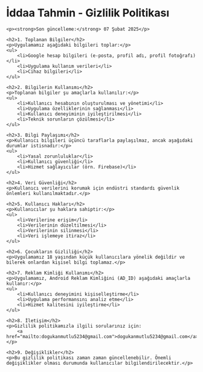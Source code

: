 <!DOCTYPE html>
<html lang="tr">
<head>
    <meta charset="UTF-8">
    <meta http-equiv="Content-Type" content="text/html; charset=UTF-8">
    <meta name="viewport" content="width=device-width, initial-scale=1.0">
    <meta name="description" content="İddaa Tahmin uygulamasının gizlilik politikası. Kişisel verilerinizin nasıl işlendiğini öğrenin.">
    <title>İddaa Tahmin - Gizlilik Politikası</title>
</head>
<body>
    <h1>İddaa Tahmin - Gizlilik Politikası</h1>
    
    <p><strong>Son güncelleme:</strong> 07 Şubat 2025</p>

    <h2>1. Toplanan Bilgiler</h2>
    <p>Uygulamamız aşağıdaki bilgileri toplar:</p>
    <ul>
        <li>Google hesap bilgileri (e-posta, profil adı, profil fotoğrafı)</li>
        <li>Uygulama kullanım verileri</li>
        <li>Cihaz bilgileri</li>
    </ul>

    <h2>2. Bilgilerin Kullanımı</h2>
    <p>Toplanan bilgiler şu amaçlarla kullanılır:</p>
    <ul>
        <li>Kullanıcı hesabının oluşturulması ve yönetimi</li>
        <li>Uygulama özelliklerinin sağlanması</li>
        <li>Kullanıcı deneyiminin iyileştirilmesi</li>
        <li>Teknik sorunların çözülmesi</li>
    </ul>

    <h2>3. Bilgi Paylaşımı</h2>
    <p>Kullanıcı bilgileri üçüncü taraflarla paylaşılmaz, ancak aşağıdaki durumlar istisnadır:</p>
    <ul>
        <li>Yasal zorunluluklar</li>
        <li>Kullanıcı güvenliği</li>
        <li>Hizmet sağlayıcılar (örn. Firebase)</li>
    </ul>

    <h2>4. Veri Güvenliği</h2>
    <p>Kullanıcı verilerini korumak için endüstri standardı güvenlik önlemleri kullanılmaktadır.</p>

    <h2>5. Kullanıcı Hakları</h2>
    <p>Kullanıcılar şu haklara sahiptir:</p>
    <ul>
        <li>Verilerine erişim</li>
        <li>Verilerinin düzeltilmesi</li>
        <li>Verilerinin silinmesi</li>
        <li>Veri işlemeye itiraz</li>
    </ul>

    <h2>6. Çocukların Gizliliği</h2>
    <p>Uygulamamız 18 yaşından küçük kullanıcılara yönelik değildir ve bilerek onlardan kişisel bilgi toplamaz.</p>

    <h2>7. Reklam Kimliği Kullanımı</h2>
    <p>Uygulamamız, Android Reklam Kimliğini (AD_ID) aşağıdaki amaçlarla kullanır:</p>
    <ul>
        <li>Kullanıcı deneyimini kişiselleştirme</li>
        <li>Uygulama performansını analiz etme</li>
        <li>Hizmet kalitesini iyileştirme</li>
    </ul>

    <h2>8. İletişim</h2>
    <p>Gizlilik politikamızla ilgili sorularınız için: 
        <a href="mailto:dogukanmutlu5234@gmail.com">dogukanmutlu5234@gmail.com</a>
    </p>

    <h2>9. Değişiklikler</h2>
    <p>Bu gizlilik politikası zaman zaman güncellenebilir. Önemli değişiklikler olması durumunda kullanıcılar bilgilendirilecektir.</p>
</body>
</html>
